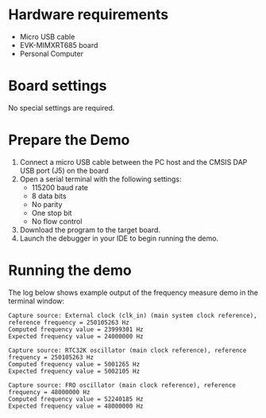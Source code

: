 Hardware requirements
=====================
- Micro USB cable
- EVK-MIMXRT685 board
- Personal Computer

Board settings
============
No special settings are required.

Prepare the Demo
===============
1.  Connect a micro USB cable between the PC host and the CMSIS DAP USB port (J5) on the board
2.  Open a serial terminal with the following settings:
    - 115200 baud rate
    - 8 data bits
    - No parity
    - One stop bit
    - No flow control
3.  Download the program to the target board.
4.  Launch the debugger in your IDE to begin running the demo.

Running the demo
================
The log below shows example output of the frequency measure demo in the terminal window:
~~~~~~~~~~~~~~~~~~~~~~~~~~~~~~~~~~~
Capture source: External clock (clk_in) (main system clock reference), reference frequency = 250105263 Hz
Computed frequency value = 23999301 Hz
Expected frequency value = 24000000 Hz

Capture source: RTC32K oscillator (main clock reference), reference frequency = 250105263 Hz
Computed frequency value = 5001265 Hz
Expected frequency value = 5002105 Hz

Capture source: FRO oscillator (main clock reference), reference frequency = 48000000 Hz
Computed frequency value = 52240185 Hz
Expected frequency value = 48000000 Hz
~~~~~~~~~~~~~~~~~~~~~~~~~~~~~~~~~~~
